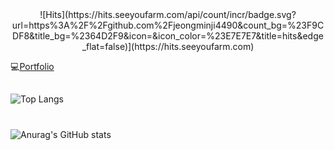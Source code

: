 <div align="center">
![Hits](https://hits.seeyoufarm.com/api/count/incr/badge.svg?url=https%3A%2F%2Fgithub.com%2Fjeongminji4490&count_bg=%23F9CDF8&title_bg=%2364D2F9&icon=&icon_color=%23E7E7E7&title=hits&edge_flat=false)](https://hits.seeyoufarm.com)
</div>

💻[Portfolio](https://nervous-course-1e0.notion.site/PortFolio-2e3d73d329bf4a6d8fb4df5321cc3e44)
## 
![Top Langs](https://github-readme-stats.vercel.app/api/top-langs/?username=jeongminji4490&layout=compact&theme=algolia)
#
![Anurag's GitHub stats](https://github-readme-stats.vercel.app/api?username=jeongminji4490&count_private=true&show_icons=true&theme=algolia)




<!--
**jeongminji4490/Jeongminji4490** is a ✨ _special_ ✨ repository because its `README.md` (this file) appears on your GitHub profile.

Here are some ideas to get you started:

- 🔭 I’m currently working on ...
- 🌱 I’m currently learning ...
- 👯 I’m looking to collaborate on ...
- 🤔 I’m looking for help with ...
- 💬 Ask me about ...
- 📫 How to reach me: ...
- 😄 Pronouns: ...
- ⚡ Fun fact: ...
-->

